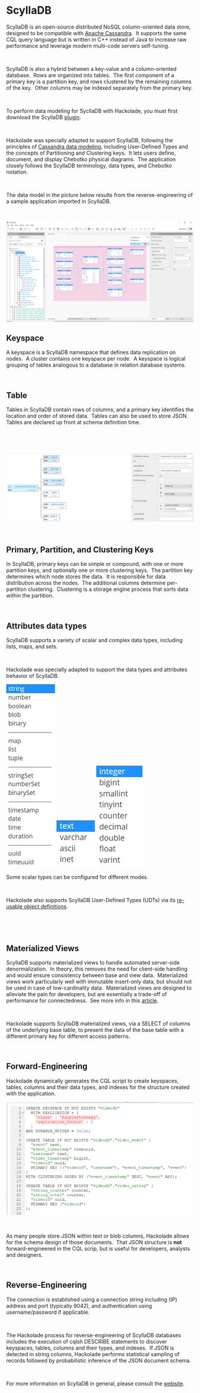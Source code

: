 # ScyllaDB

ScyllaDB is an open-source distributed NoSQL column-oriented data store, designed to be compatible with [Apache Cassandra](<Cassandra.md>).&nbsp; It supports the same CQL query language but is written in C++ instead of Java to increase raw performance and leverage modern multi-code servers self-tuning.

&nbsp;

ScyllaDB is also a hybrid between a key-value and a column-oriented database.&nbsp; Rows are organized into tables.&nbsp; The first component of a primary key is a partition key, and rows clustered by the remaining columns of the key.&nbsp; Other columns may be indexed separately from the primary key.

&nbsp;

To perform data modeling for SycllaDB with Hackolade, you must first download the ScyllaDB [plugin](<DownloadadditionalDBtargetplugin.md>). &nbsp;

&nbsp;

Hackolade was specially adapted to support ScyllaDB, following the principles of [Cassandra data modeling](<https://hackolade.com/nosqldb/cassandra-data-modeling.html> "target=\"\_blank\""), including User-Defined Types and the concepts of Partitioning and Clustering keys.&nbsp; It lets users define, document, and display Chebotko physical diagrams.&nbsp; The application closely follows the ScyllaDB terminology, data types, and Chebotko notation. &nbsp;

&nbsp;

The data model in the picture below results from the reverse-engineering of a sample application imported in ScyllaDB.

&nbsp;

![ScyllaDB workspace](<lib/ScyllaDB%20workspace.png>)

## Keyspace

A keyspace is a ScyllaDB namespace that defines data replication on nodes.&nbsp; A cluster contains one keyspace per node.&nbsp; A keyspace is logical grouping of tables analogous to a database in relation database systems.&nbsp;

&nbsp;

## Table

Tables in ScyllaDB contain rows of columns, and a primary key identifies the location and order of stored data.&nbsp; Tables can also be used to store JSON.&nbsp; Tables are declared up front at schema definition time.

&nbsp;

&nbsp;

![ScyllaDB table schema tree view](<lib/Cassandra%20table%20schema%20tree%20view.png>)

&nbsp;

## Primary, Partition, and Clustering Keys

In ScyllaDB, primary keys can be simple or compound, with one or more partition keys, and optionally one or more clustering keys.&nbsp; The partition key determines which node stores the data.&nbsp; It is responsible for data distribution across the nodes.&nbsp; The additional columns determine per-partition clustering.&nbsp; Clustering is a storage engine process that sorts data within the partition.

&nbsp;

## Attributes data types

ScyllaDB supports a variety of scalar and complex data types, including lists, maps, and sets.

&nbsp;

Hackolade was specially adapted to support the data types and attributes behavior of ScyllaDB.

![ScyllaDB data types](<lib/Cassandra%20data%20types.png>) ![ScyllaDB string modes](<lib/Cassandra%20string%20modes.png>) ![ScyllaDB numeric modes](<lib/Cassandra%20numeric%20modes.png>)

Some scalar types can be configured for different modes.&nbsp;

&nbsp;

Hackolade also supports ScyllaDB User-Defined Types (UDTs) via its [re-usable object definitions](<Reusableobjectsdefinitions.md>).

&nbsp;

&nbsp;

## Materialized Views

ScyllaDB supports materialized views to handle automated server-side denormalization.&nbsp; In theory, this removes the need for client-side handling and would ensure consistency between base and view data.&nbsp; Materialized views work particularly well with immutable insert-only data, but should not be used in case of low-cardinality data.&nbsp; Materialized views are designed to alleviate the pain for developers, but are essentially a trade-off of performance for connectedness.&nbsp; See more info in this [article](<http://www.doanduyhai.com/blog/?p=1930> "target=\"\_blank\"").

&nbsp;

Hackolade supports ScyllaDB materialized views, via a SELECT of columns of the underlying base table, to present the data of the base table with a different primary key for different access patterns. &nbsp;

&nbsp;

## Forward-Engineering

Hackolade dynamically generates the CQL script to create keyspaces, tables, columns and their data types, and indexes for the structure created with the application.

![ScyllaDB forward-engineering](<lib/Cassandra%20forward-engineering.png>)

&nbsp;

As many people store JSON within text or blob columns, Hackolade allows for the schema design of those documents.&nbsp; That JSON structure is **not** forward-engineered in the CQL scrip, but is useful for developers, analysts and designers.

&nbsp;

## Reverse-Engineering

The connection is established using a connection string including (IP) address and port (typically 9042), and authentication using username/password if applicable.&nbsp;

&nbsp;

The Hackolade process for reverse-engineering of ScyllaDB databases includes the execution of cqlsh DESCRIBE statements to discover keyspaces, tables, columns and their types, and indexes.&nbsp; If JSON is detected in string columns, Hackolade performs statistical sampling of records followed by probabilistic inference of the JSON document schema.

&nbsp;

For more information on ScyllaDB in general, please consult the [website](<https://www.scylladb.com/> "target=\"\_blank\"").

